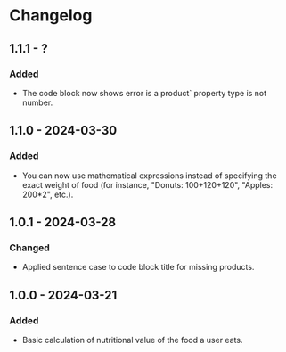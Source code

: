 # Changelog

## 1.1.1 - ?

### Added

* The code block now shows error is a product` property type is not number.

## 1.1.0 - 2024-03-30

### Added

* You can now use mathematical expressions instead of specifying the exact weight of food (for instance, "Donuts: 100+120+120", "Apples: 200*2", etc.).

## 1.0.1 - 2024-03-28

### Changed

* Applied sentence case to code block title for missing products.

## 1.0.0 - 2024-03-21

### Added

* Basic calculation of nutritional value of the food a user eats.